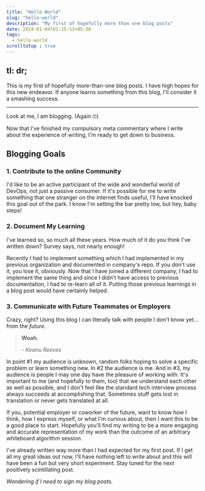 ```yaml
---
title: "Hello World"
slug: "hello-world"
description: "My first of hopefully more than one blog posts"
date: 2024-01-04T01:15:53+05:30
tags: 
  - hello-world
scrolltotop : true
---
```


tl: dr;
-------
This is my first of hopefully more-than-one blog posts. I have high hopes for this new endeavor. If anyone learns something from this blog, I'll consider it a smashing success.

* * *
Look at me, I am blogging. (Again 🙄)

Now that I've finished my compulsory meta commentary where I write about the experience of writing, I'm ready to get down to business.

Blogging Goals
--------------

### 1. Contribute to the online Community

I'd like to be an active participant of the wide and wonderful world of DevOps, not just a passive consumer. If it's possible for me to write something that one stranger on the internet finds useful, I'll have knocked this goal out of the park. I know I'm setting the bar pretty low, but hey, baby steps!

### 2. Document My Learning

I've learned so, so much all these years. How much of it do you think I've written down? Survey says, not nearly enough!

Recently I had to implement something which I had implemented in my previous organization and documented in company's repo. If you don't use it, you lose it, obviously. Now that I have joined a different company, I had to implement the same thing and since I didn't have access to previous documentation, I had to re-learn all of it. Putting those previous learnings in a blog post would have certainly helped.

### 3. Communicate with Future Teammates or Employers

Crazy, right? Using this blog I can literally talk with people I don't know yet... from the _future_.

> **Woah.**
> 
> _- Keanu Reeves_

In point #1 my audience is unknown, random folks hoping to solve a specific problem or learn something new. In #2 the audience is me. And in #3, my audience is people I may one day have the pleasure of working with. It's important to me (and hopefully to them, too) that we understand each other as well as possible, and I don't feel like the standard tech interview process always succeeds at accomplishing that. Sometimes stuff gets lost in translation or never gets translated at all.

If you, potential employer or coworker of the future, want to know how I think, how I express myself, or what I'm curious about, then I want this to be a good place to start. Hopefully you'll find my writing to be a more engaging and accurate representation of my work than the outcome of an arbitrary whiteboard algorithm session.

I've already written way more than I had expected for my first post. If I get all my great ideas out now, I'll have nothing left to write about and this will have been a fun but very short experiment. Stay tuned for the next positively scintillating post.

_Wondering if I need to sign my blog posts._

